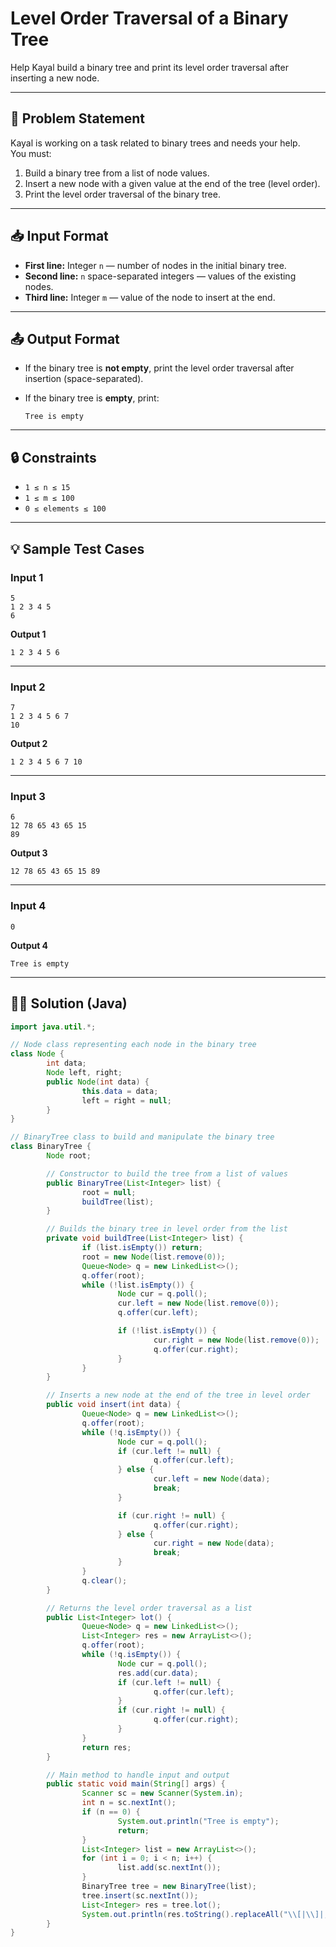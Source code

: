 # Level Order Traversal of a Binary Tree

Help Kayal build a binary tree and print its level order traversal after inserting a new node.

---

## 📝 Problem Statement

Kayal is working on a task related to binary trees and needs your help.  
You must:

1. Build a binary tree from a list of node values.
2. Insert a new node with a given value at the end of the tree (level order).
3. Print the level order traversal of the binary tree.

---

## 📥 Input Format

- **First line:** Integer `n` — number of nodes in the initial binary tree.
- **Second line:** `n` space-separated integers — values of the existing nodes.
- **Third line:** Integer `m` — value of the node to insert at the end.

---

## 📤 Output Format

- If the binary tree is **not empty**, print the level order traversal after insertion (space-separated).
- If the binary tree is **empty**, print:

    ```
    Tree is empty
    ```

---

## 🔒 Constraints

- `1 ≤ n ≤ 15`
- `1 ≤ m ≤ 100`
- `0 ≤ elements ≤ 100`

---

## 💡 Sample Test Cases

### Input 1
```
5
1 2 3 4 5
6
```
**Output 1**
```
1 2 3 4 5 6 
```

---

### Input 2
```
7
1 2 3 4 5 6 7
10
```
**Output 2**
```
1 2 3 4 5 6 7 10 
```

---

### Input 3
```
6
12 78 65 43 65 15
89
```
**Output 3**
```
12 78 65 43 65 15 89 
```

---

### Input 4
```
0
```
**Output 4**
```
Tree is empty
```

---

## 🧑‍💻 Solution (Java)

```java
import java.util.*;

// Node class representing each node in the binary tree
class Node {
        int data;
        Node left, right;
        public Node(int data) {
                this.data = data;
                left = right = null;
        }
}

// BinaryTree class to build and manipulate the binary tree
class BinaryTree {
        Node root;

        // Constructor to build the tree from a list of values
        public BinaryTree(List<Integer> list) {
                root = null;
                buildTree(list);
        }

        // Builds the binary tree in level order from the list
        private void buildTree(List<Integer> list) {
                if (list.isEmpty()) return;
                root = new Node(list.remove(0));
                Queue<Node> q = new LinkedList<>();
                q.offer(root);
                while (!list.isEmpty()) {
                        Node cur = q.poll();
                        cur.left = new Node(list.remove(0));
                        q.offer(cur.left);

                        if (!list.isEmpty()) {
                                cur.right = new Node(list.remove(0));
                                q.offer(cur.right);
                        }
                }
        }

        // Inserts a new node at the end of the tree in level order
        public void insert(int data) {
                Queue<Node> q = new LinkedList<>();
                q.offer(root);
                while (!q.isEmpty()) {
                        Node cur = q.poll();
                        if (cur.left != null) {
                                q.offer(cur.left);
                        } else {
                                cur.left = new Node(data);
                                break;
                        }

                        if (cur.right != null) {
                                q.offer(cur.right);
                        } else {
                                cur.right = new Node(data);
                                break;
                        }
                }
                q.clear();
        }

        // Returns the level order traversal as a list
        public List<Integer> lot() {
                Queue<Node> q = new LinkedList<>();
                List<Integer> res = new ArrayList<>();
                q.offer(root);
                while (!q.isEmpty()) {
                        Node cur = q.poll();
                        res.add(cur.data);
                        if (cur.left != null) {
                                q.offer(cur.left);
                        }
                        if (cur.right != null) {
                                q.offer(cur.right);
                        }
                }
                return res;
        }

        // Main method to handle input and output
        public static void main(String[] args) {
                Scanner sc = new Scanner(System.in);
                int n = sc.nextInt();
                if (n == 0) {
                        System.out.println("Tree is empty");
                        return;
                }
                List<Integer> list = new ArrayList<>();
                for (int i = 0; i < n; i++) {
                        list.add(sc.nextInt());
                }
                BinaryTree tree = new BinaryTree(list);
                tree.insert(sc.nextInt());
                List<Integer> res = tree.lot();
                System.out.println(res.toString().replaceAll("\\[|\\]|,", ""));
        }
}
```